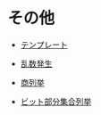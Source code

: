 # その他

- [テンプレート](Template.hpp)

- [乱数発生](Random.hpp)

- [商列挙](Quotient_Enumerate.hpp)

- [ビット部分集合列挙](Next_Combination.hpp)
